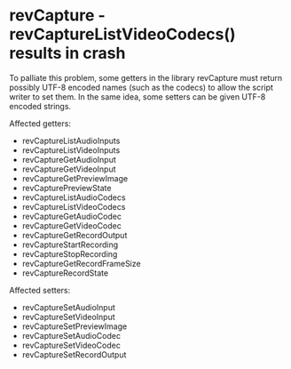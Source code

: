 # revCapture - revCaptureListVideoCodecs() results in crash

To palliate this problem, some getters in the library revCapture must return possibly UTF-8 encoded names (such as the codecs) to allow the script writer to set them.
In the same idea, some setters can be given UTF-8 encoded strings.

Affected getters:
- revCaptureListAudioInputs
- revCaptureListVideoInputs
- revCaptureGetAudioInput
- revCaptureGetVideoInput
- revCaptureGetPreviewImage
- revCapturePreviewState
- revCaptureListAudioCodecs
- revCaptureListVideoCodecs
- revCaptureGetAudioCodec
- revCaptureGetVideoCodec
- revCaptureGetRecordOutput
- revCaptureStartRecording
- revCaptureStopRecording
- revCaptureGetRecordFrameSize
- revCaptureRecordState

Affected setters:
- revCaptureSetAudioInput
- revCaptureSetVideoInput
- revCaptureSetPreviewImage
- revCaptureSetAudioCodec
- revCaptureSetVideoCodec
- revCaptureSetRecordOutput